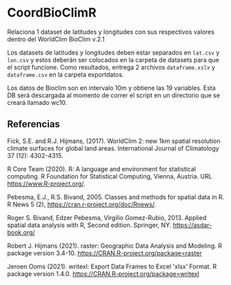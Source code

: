 # CoordBioClimR

Relaciona 1 dataset de latitudes y longitudes  con sus respectivos valores dentro del WorldClim BioClim v.2.1

Los datasets de latitudes y longitudes deben estar separados en ```lat.csv``` y ```lon.csv``` y estos deberán ser colocados en la carpeta de datasets para que el script funcione.
Como resultados, entrega 2 archivos ```dataframe.xslx``` y ```dataframe.csv``` en la carpeta exportdatos.

Los datos de Bioclim son en intervalo 10m y obtiene las 19 variables. Esta DB será descargada al momento de correr el script en un directorio que se creará llamado wc10.

## Referencias 

Fick, S.E. and R.J. Hijmans, (2017). WorldClim 2: new 1km spatial resolution 
  climate surfaces for global land areas. 
  International Journal of Climatology 37 (12): 4302-4315.

R Core Team (2020). R: A language and environment for statistical
  computing. R Foundation for Statistical Computing, Vienna, Austria.
  URL https://www.R-project.org/.
  
Pebesma, E.J., R.S. Bivand, 2005. Classes and methods for spatial
  data in R. R News 5 (2), https://cran.r-project.org/doc/Rnews/.
  
Roger S. Bivand, Edzer Pebesma, Virgilio Gomez-Rubio, 2013. Applied
  spatial data analysis with R, Second edition. Springer, NY.
  https://asdar-book.org/
  
Robert J. Hijmans (2021). raster: Geographic Data Analysis and
  Modeling. R package version 3.4-10.
  https://CRAN.R-project.org/package=raster
 
Jeroen Ooms (2021). writexl: Export Data Frames to Excel 'xlsx'
  Format. R package version 1.4.0.
  https://CRAN.R-project.org/package=writexl
